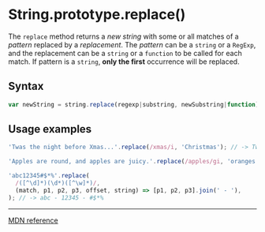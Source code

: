 # String.prototype.replace()

The `replace` method returns a _new string_ with some or all matches of a _pattern_ replaced by a _replacement_. The _pattern_ can be a `string` or a `RegExp`, and the replacement can be a `string` or a `function` to be called for each match.
If pattern is a `string`, **only the first** occurrence will be replaced.

## Syntax

```js
var newString = string.replace(regexp|substring, newSubstring|function);
```

## Usage examples

```js
'Twas the night before Xmas...'.replace(/xmas/i, 'Christmas'); // -> Twas the night before Christmas...

'Apples are round, and apples are juicy.'.replace(/apples/gi, 'oranges'); // -> oranges are round, and oranges are juicy.

'abc12345#$*%'.replace(
  /([^\d]*)(\d*)([^\w]*)/,
  (match, p1, p2, p3, offset, string) => [p1, p2, p3].join(' - '),
); // -> abc - 12345 - #$*%
```

---

[MDN reference](https://developer.mozilla.org/en-US/docs/Web/JavaScript/Reference/Global_Objects/String/replace)
